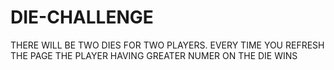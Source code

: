 # DIE-CHALLENGE
THERE WILL BE TWO DIES FOR TWO PLAYERS. EVERY TIME YOU REFRESH THE PAGE THE PLAYER HAVING GREATER NUMER ON THE DIE WINS

